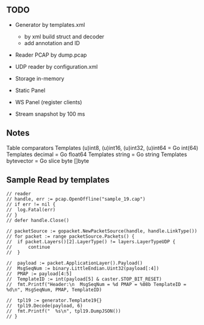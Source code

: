 ## TODO

- Generator by templates.xml

  - by xml build struct and decoder
  - add annotation and ID

- Reader PCAP by dump.pcap
- UDP reader by configuration.xml
- Storage in-memory
- Static Panel
- WS Panel (register clients)
- Stream snapshot by 100 ms

## Notes

Table comparators Templates (u)int8, (u)int16, (u)int32, (u)int64 = Go int(64) Templates decimal = Go float64 Templates string = Go string Templates bytevector = Go slice byte []byte

## Sample Read by templates

    // reader
    // handle, err := pcap.OpenOffline("sample_19.cap")
    // if err != nil {
    // 	log.Fatal(err)
    // }
    // defer handle.Close()

    // packetSource := gopacket.NewPacketSource(handle, handle.LinkType())
    // for packet := range packetSource.Packets() {
    // 	if packet.Layers()[2].LayerType() != layers.LayerTypeUDP {
    // 		continue
    // 	}

    // 	payload := packet.ApplicationLayer().Payload()
    // 	MsgSeqNum := binary.LittleEndian.Uint32(payload[:4])
    // 	PMAP := payload[4:5]
    // 	TemplateID := int(payload[5] & caster.STOP_BIT_RESET)
    // 	fmt.Printf("Header:\n  MsgSeqNum = %d PMAP = %08b TemplateID = %d\n", MsgSeqNum, PMAP, TemplateID)

    // 	tpl19 := generator.Template19{}
    // 	tpl19.Decode(payload, 6)
    // 	fmt.Printf("  %s\n", tpl19.DumpJSON())
    // }
